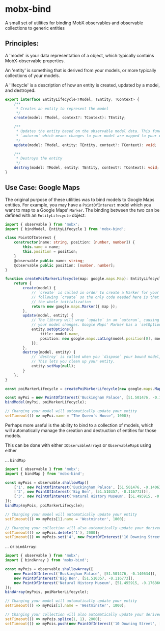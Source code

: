 # mobx-bind

A small set of utilities for binding MobX observables and observable collections to generic entities

## Principles:

A 'model' is your data representation of a object, which typically contains MobX-observable properties.

An 'entity' is something that is derived from your models, or more typically collections of your models.

A 'lifecycle' is a description of how an entity is created, updated by a model, and destroyed.

```typescript
export interface EntityLifecycle<TModel, TEntity, TContext> {
    /**
     * Creates an entity to represent the model
     */
    create(model: TModel, context?: TContext): TEntity;

    /**
     * Updates the entity based on the observable model data. This function will be wrapped in
     * `autorun` which means changes to your model are mapped to your entity automatically
     */
    update(model: TModel, entity: TEntity, context?: TContext): void;

    /**
     * Destroys the entity
     */
    destroy(model: TModel, entity: TEntity, context?: TContext): void;
}
```

## Use Case: Google Maps

The original purpose of these utilities was to bind models to Google Maps entities. For example, you may have a `PointOfInterest` model which you want to map to a Google Maps' `Marker`. The binding between the two can be defined with an `EntityLifecycle` object:

```typescript
import { observable } from 'mobx';
import { bindModel, EntityLifecycle } from 'mobx-bind';

class PointOfInterest {
    constructor(name: string, position: [number, number]) {
        this.name = name;
        this.position = position;
    }
    @observable public name: string;
    @observable public position: [number, number];
}

function createPoiMarkerLifecycle(map: google.maps.Map): EntityLifecycle<PointOfInterest, google.maps.Marker, void> {
    return {
        create(model) {
            // `create` is called in order to create a Marker for your model. Note that `update` is always called immediately
            // following `create` so the only code needed here is that specific to the creation of the entity, not necessarily
            // the whole initialization
            return new google.maps.Marker({ map });
        },
        update(model, entity) {
            // The library will wrap `update` in an `autorun`, causing it to rerun every time the applicable parts of
            // your model changes. Google Maps' Marker has a `setOptions` method which allows us to do this conveniently
            entity.setOptions({
                title: model.name,
                position: new google.maps.LatLng(model.position[0], model.position[1])
            });
        },
        destroy(model, entity) {
            // `destroy` is called when you `dispose` your bound model, or it is removed from a bound collection.
            // This lets you clean up your entity.
            entity.setMap(null);
        }
    };
}

const poiMarkerLifecycle = createPoiMarkerLifecycle(new google.maps.Map(...));

const myPoi = new PointOfInterest('Buckingham Palace', [51.501476, -0.140634]);
bindModel(myPoi, poiMarkerLifecycle);

// Changing your model will automatically update your entity
setTimeout(() => myPoi.name = "The Queen's House", 1000);
```

Perhaps more useful is the ability to bind to a collection of models, which will automatically manage the creation and destruction of entities for those models.

This can be done with either `IObservableArray`s or `ObservableMap`s using either

... `bindMap`

```typescript
import { observable } from 'mobx';
import { bindMap } from 'mobx-bind';

const myPois = observable.shallowMap([
    ['1', new PointOfInterest('Buckingham Palace', [51.501476, -0.140634])],
    ['2', new PointOfInterest('Big Ben', [51.510357, -0.116773])],
    ['3', new PointOfInterest('Natural History Museum', [51.495915, -0.176366])]
]);
bindMap(myPois, poiMarkerLifecycle);

// Changing your model will automatically update your entity
setTimeout(() => myPois[1].name = 'Westminster', 1000);

// Changing your collection will also automatically update your derived entities
setTimeout(() => myPois.delete('1'), 2000);
setTimeout(() => myPois.set('4', new PointOfInterest('10 Downing Street', [51.503186, -0.126416])), 3000);
```

... or `bindArray`:

```typescript
import { observable } from 'mobx';
import { bindArray } from 'mobx-bind';

const myPois = observable.shallowArray([
    new PointOfInterest('Buckingham Palace', [51.501476, -0.140634]),
    new PointOfInterest('Big Ben', [51.510357, -0.116773]),
    new PointOfInterest('Natural History Museum', [51.495915, -0.176366])
]);
bindArray(myPois, poiMarkerLifecycle);

// Changing your model will automatically update your entity
setTimeout(() => myPois[1].name = 'Westminster', 1000);

// Changing your collection will also automatically update your derived entities
setTimeout(() => myPois.splice(1, 1), 2000);
setTimeout(() => myPois.push(new PointOfInterest('10 Downing Street', [51.503186, -0.126416])), 3000);
```